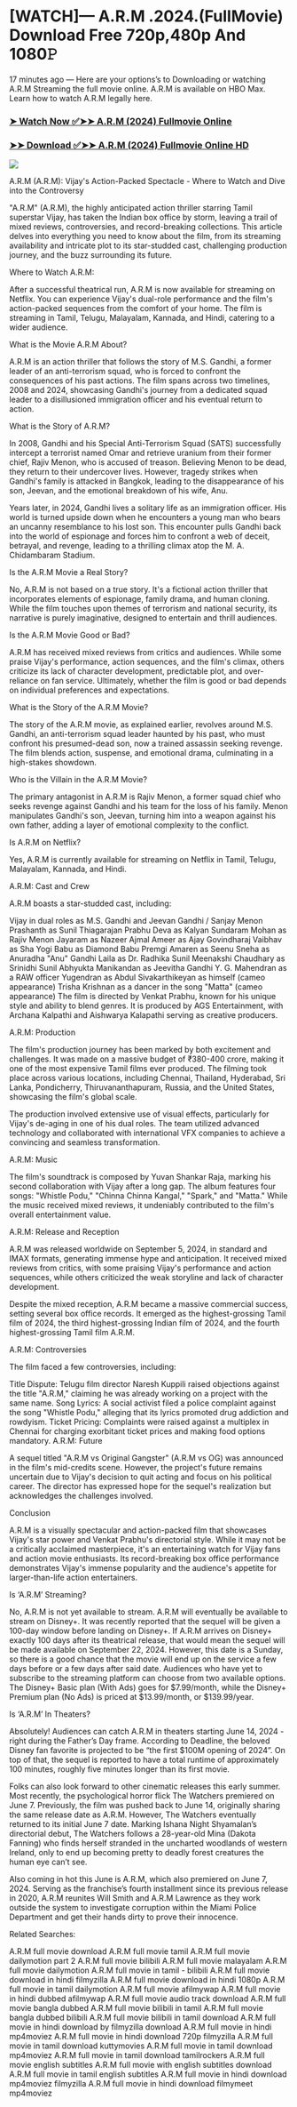# [WATCH]— A.R.M .2024.(FullMovie) Download Free 720p,480p And 1080𝙿
17 minutes ago — Here are your options’s to Downloading or watching A.R.M Streaming the full movie online. A.R.M is available on HBO Max. Learn how to watch A.R.M legally here.


### [➤ Watch Now ✅➤➤ A.R.M (2024) Fullmovie Online](https://cutt.ly/qeO49dLu)

### [➤➤ Download ✅➤➤ A.R.M (2024) Fullmovie Online HD](https://cutt.ly/qeO49dLu)

<p dir="auto"><a href="https://cutt.ly/qeO49dLu" title="PLAY NOW" rel="nofollow"><img src="https://i.imgur.com/jhNGoEt.gif" style="max-width: 100%;"></a></p>

A.R.M (A.R.M): Vijay's Action-Packed Spectacle - Where to Watch and Dive into the Controversy

"A.R.M" (A.R.M), the highly anticipated action thriller starring Tamil superstar Vijay, has taken the Indian box office by storm, leaving a trail of mixed reviews, controversies, and record-breaking collections. This article delves into everything you need to know about the film, from its streaming availability and intricate plot to its star-studded cast, challenging production journey, and the buzz surrounding its future.

Where to Watch A.R.M:

After a successful theatrical run, A.R.M is now available for streaming on Netflix. You can experience Vijay's dual-role performance and the film's action-packed sequences from the comfort of your home. The film is streaming in Tamil, Telugu, Malayalam, Kannada, and Hindi, catering to a wider audience.

What is the Movie A.R.M About?

A.R.M is an action thriller that follows the story of M.S. Gandhi, a former leader of an anti-terrorism squad, who is forced to confront the consequences of his past actions. The film spans across two timelines, 2008 and 2024, showcasing Gandhi's journey from a dedicated squad leader to a disillusioned immigration officer and his eventual return to action.

What is the Story of A.R.M?

In 2008, Gandhi and his Special Anti-Terrorism Squad (SATS) successfully intercept a terrorist named Omar and retrieve uranium from their former chief, Rajiv Menon, who is accused of treason. Believing Menon to be dead, they return to their undercover lives. However, tragedy strikes when Gandhi's family is attacked in Bangkok, leading to the disappearance of his son, Jeevan, and the emotional breakdown of his wife, Anu.

Years later, in 2024, Gandhi lives a solitary life as an immigration officer. His world is turned upside down when he encounters a young man who bears an uncanny resemblance to his lost son. This encounter pulls Gandhi back into the world of espionage and forces him to confront a web of deceit, betrayal, and revenge, leading to a thrilling climax atop the M. A. Chidambaram Stadium.

Is the A.R.M Movie a Real Story?

No, A.R.M is not based on a true story. It's a fictional action thriller that incorporates elements of espionage, family drama, and human cloning. While the film touches upon themes of terrorism and national security, its narrative is purely imaginative, designed to entertain and thrill audiences.

Is the A.R.M Movie Good or Bad?

A.R.M has received mixed reviews from critics and audiences. While some praise Vijay's performance, action sequences, and the film's climax, others criticize its lack of character development, predictable plot, and over-reliance on fan service. Ultimately, whether the film is good or bad depends on individual preferences and expectations.

What is the Story of the A.R.M Movie?

The story of the A.R.M movie, as explained earlier, revolves around M.S. Gandhi, an anti-terrorism squad leader haunted by his past, who must confront his presumed-dead son, now a trained assassin seeking revenge. The film blends action, suspense, and emotional drama, culminating in a high-stakes showdown.

Who is the Villain in the A.R.M Movie?

The primary antagonist in A.R.M is Rajiv Menon, a former squad chief who seeks revenge against Gandhi and his team for the loss of his family. Menon manipulates Gandhi's son, Jeevan, turning him into a weapon against his own father, adding a layer of emotional complexity to the conflict.

Is A.R.M on Netflix?

Yes, A.R.M is currently available for streaming on Netflix in Tamil, Telugu, Malayalam, Kannada, and Hindi.

A.R.M: Cast and Crew

A.R.M boasts a star-studded cast, including:

Vijay in dual roles as M.S. Gandhi and Jeevan Gandhi / Sanjay Menon
Prashanth as Sunil Thiagarajan
Prabhu Deva as Kalyan Sundaram
Mohan as Rajiv Menon
Jayaram as Nazeer
Ajmal Ameer as Ajay Govindharaj
Vaibhav as Sha
Yogi Babu as Diamond Babu
Premgi Amaren as Seenu
Sneha as Anuradha "Anu" Gandhi
Laila as Dr. Radhika Sunil
Meenakshi Chaudhary as Srinidhi Sunil
Abhyukta Manikandan as Jeevitha Gandhi
Y. G. Mahendran as a RAW officer
Yugendran as Abdul
Sivakarthikeyan as himself (cameo appearance)
Trisha Krishnan as a dancer in the song "Matta" (cameo appearance)
The film is directed by Venkat Prabhu, known for his unique style and ability to blend genres. It is produced by AGS Entertainment, with Archana Kalpathi and Aishwarya Kalapathi serving as creative producers.

A.R.M: Production

The film's production journey has been marked by both excitement and challenges. It was made on a massive budget of ₹380-400 crore, making it one of the most expensive Tamil films ever produced. The filming took place across various locations, including Chennai, Thailand, Hyderabad, Sri Lanka, Pondicherry, Thiruvananthapuram, Russia, and the United States, showcasing the film's global scale.

The production involved extensive use of visual effects, particularly for Vijay's de-aging in one of his dual roles. The team utilized advanced technology and collaborated with international VFX companies to achieve a convincing and seamless transformation.

A.R.M: Music

The film's soundtrack is composed by Yuvan Shankar Raja, marking his second collaboration with Vijay after a long gap. The album features four songs: "Whistle Podu," "Chinna Chinna Kangal," "Spark," and "Matta." While the music received mixed reviews, it undeniably contributed to the film's overall entertainment value.

A.R.M: Release and Reception

A.R.M was released worldwide on September 5, 2024, in standard and IMAX formats, generating immense hype and anticipation. It received mixed reviews from critics, with some praising Vijay's performance and action sequences, while others criticized the weak storyline and lack of character development.

Despite the mixed reception, A.R.M became a massive commercial success, setting several box office records. It emerged as the highest-grossing Tamil film of 2024, the third highest-grossing Indian film of 2024, and the fourth highest-grossing Tamil film A.R.M.

A.R.M: Controversies

The film faced a few controversies, including:

Title Dispute: Telugu film director Naresh Kuppili raised objections against the title "A.R.M," claiming he was already working on a project with the same name.
Song Lyrics: A social activist filed a police complaint against the song "Whistle Podu," alleging that its lyrics promoted drug addiction and rowdyism.
Ticket Pricing: Complaints were raised against a multiplex in Chennai for charging exorbitant ticket prices and making food options mandatory.
A.R.M: Future

A sequel titled "A.R.M vs Original Gangster" (A.R.M vs OG) was announced in the film's mid-credits scene. However, the project's future remains uncertain due to Vijay's decision to quit acting and focus on his political career. The director has expressed hope for the sequel's realization but acknowledges the challenges involved.

Conclusion

A.R.M is a visually spectacular and action-packed film that showcases Vijay's star power and Venkat Prabhu's directorial style. While it may not be a critically acclaimed masterpiece, it's an entertaining watch for Vijay fans and action movie enthusiasts. Its record-breaking box office performance demonstrates Vijay's immense popularity and the audience's appetite for larger-than-life action entertainers.



Is ‘A.R.M’ Streaming?

No, A.R.M is not yet available to stream. A.R.M will eventually be available to stream on Disney+. It was recently reported that the sequel will be given a 100-day window before landing on Disney+. If A.R.M arrives on Disney+ exactly 100 days after its theatrical release, that would mean the sequel will be made available on September 22, 2024. However, this date is a Sunday, so there is a good chance that the movie will end up on the service a few days before or a few days after said date. Audiences who have yet to subscribe to the streaming platform can choose from two available options. The Disney+ Basic plan (With Ads) goes for $7.99/month, while the Disney+ Premium plan (No Ads) is priced at $13.99/month, or $139.99/year.

Is ‘A.R.M’ In Theaters?

Absolutely! Audiences can catch A.R.M in theaters starting June 14, 2024 - right during the Father’s Day frame. According to Deadline, the beloved Disney fan favorite is projected to be “the first $100M opening of 2024”. On top of that, the sequel is reported to have a total runtime of approximately 100 minutes, roughly five minutes longer than its first movie.

Folks can also look forward to other cinematic releases this early summer. Most recently, the psychological horror flick The Watchers premiered on June 7. Previously, the film was pushed back to June 14, originally sharing the same release date as A.R.M. However, The Watchers eventually returned to its initial June 7 date. Marking Ishana Night Shyamalan’s directorial debut, The Watchers follows a 28-year-old Mina (Dakota Fanning) who finds herself stranded in the uncharted woodlands of western Ireland, only to end up becoming pretty to deadly forest creatures the human eye can’t see.

Also coming in hot this June is A.R.M, which also premiered on June 7, 2024. Serving as the franchise’s fourth installment since its previous release in 2020, A.R.M reunites Will Smith and A.R.M Lawrence as they work outside the system to investigate corruption within the Miami Police Department and get their hands dirty to prove their innocence.


Related Searches:

A.R.M full movie download
A.R.M full movie tamil
A.R.M full movie dailymotion part 2
A.R.M full movie bilibili
A.R.M full movie malayalam
A.R.M full movie dailymotion
A.R.M full movie in tamil - bilibili
A.R.M full movie download in hindi filmyzilla
A.R.M full movie download in hindi 1080p
A.R.M full movie in tamil dailymotion
A.R.M full movie afilmywap
A.R.M full movie in hindi dubbed afilmywap
A.R.M full movie audio track download
A.R.M full movie bangla dubbed
A.R.M full movie bilibili in tamil
A.R.M full movie bangla dubbed bilibili
A.R.M full movie bilibili in tamil download
A.R.M full movie in hindi download by filmyzilla
download A.R.M full movie in hindi mp4moviez
A.R.M full movie in hindi download 720p filmyzilla
A.R.M full movie in tamil download kuttymovies
A.R.M full movie in tamil download mp4moviez
A.R.M full movie in tamil download tamilrockers
A.R.M full movie english subtitles
A.R.M full movie with english subtitles download
A.R.M full movie in tamil english subtitles
A.R.M full movie in hindi download mp4moviez filmyzilla
A.R.M full movie in hindi download filmymeet mp4moviez
